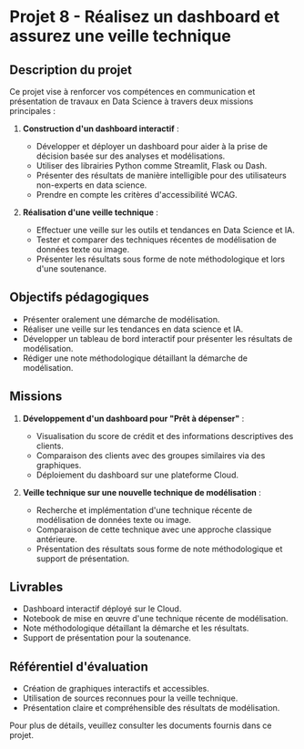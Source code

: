# Projet 8 - Réalisez un dashboard et assurez une veille technique

## Description du projet

Ce projet vise à renforcer vos compétences en communication et présentation de travaux en Data Science à travers deux missions principales :

1. **Construction d'un dashboard interactif** :
   - Développer et déployer un dashboard pour aider à la prise de décision basée sur des analyses et modélisations.
   - Utiliser des librairies Python comme Streamlit, Flask ou Dash.
   - Présenter des résultats de manière intelligible pour des utilisateurs non-experts en data science.
   - Prendre en compte les critères d'accessibilité WCAG.

2. **Réalisation d'une veille technique** :
   - Effectuer une veille sur les outils et tendances en Data Science et IA.
   - Tester et comparer des techniques récentes de modélisation de données texte ou image.
   - Présenter les résultats sous forme de note méthodologique et lors d'une soutenance.

## Objectifs pédagogiques

- Présenter oralement une démarche de modélisation.
- Réaliser une veille sur les tendances en data science et IA.
- Développer un tableau de bord interactif pour présenter les résultats de modélisation.
- Rédiger une note méthodologique détaillant la démarche de modélisation.

## Missions

1. **Développement d'un dashboard pour "Prêt à dépenser"** :
   - Visualisation du score de crédit et des informations descriptives des clients.
   - Comparaison des clients avec des groupes similaires via des graphiques.
   - Déploiement du dashboard sur une plateforme Cloud.

2. **Veille technique sur une nouvelle technique de modélisation** :
   - Recherche et implémentation d'une technique récente de modélisation de données texte ou image.
   - Comparaison de cette technique avec une approche classique antérieure.
   - Présentation des résultats sous forme de note méthodologique et support de présentation.

## Livrables

- Dashboard interactif déployé sur le Cloud.
- Notebook de mise en œuvre d'une technique récente de modélisation.
- Note méthodologique détaillant la démarche et les résultats.
- Support de présentation pour la soutenance.

## Référentiel d'évaluation

- Création de graphiques interactifs et accessibles.
- Utilisation de sources reconnues pour la veille technique.
- Présentation claire et compréhensible des résultats de modélisation.

Pour plus de détails, veuillez consulter les documents fournis dans ce projet.
